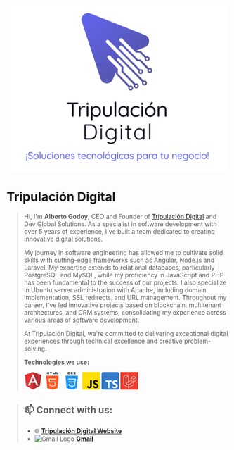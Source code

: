 <img width="750" src="./images/logo.png" align="center" alt="Dev Global Solutions" />

# Tripulación Digital

>Hi, I'm **Alberto Godoy**, CEO and Founder of [Tripulación Digital](https://tripulaciondigital.site) and Dev Global Solutions. As a specialist in software development with over 5 years of experience, I've built a team dedicated to creating innovative digital solutions.
>
>My journey in software engineering has allowed me to cultivate solid skills with cutting-edge frameworks such as Angular, Node.js and Laravel. My expertise extends to relational databases, particularly PostgreSQL and MySQL, while my proficiency in JavaScript and PHP has been fundamental to the success of our projects. I also specialize in Ubuntu server administration with Apache, including domain implementation, SSL redirects, and URL management. Throughout my career, I've led innovative projects based on blockchain, multitenant architectures, and CRM systems, consolidating my experience across various areas of software development.
>
>At Tripulación Digital, we're committed to delivering exceptional digital experiences through technical excellence and creative problem-solving.
>
>**Technologies we use:**
>
><code><img height="40" src="./images/icon-1-angular.png" alt="Angular" /></code>
<code><img height="40" src="./images/icon-2-html5-2.png" alt="Html" /></code>
<code><img height="40" src="./images/icon-3-css.png" alt="Css" /></code>
<code><img height="40" src="./images/icon-4-javascript.png" alt="JavaScript" /></code>
<code><img height="40" src="./images/icon-8-typescript-2.png" alt="TypeScript" /></code>
<code><img height="40" src="./images/laravel.jpeg" alt="Laravel" /></code>

>## 📫 Connect with us:
>
>   - 🌐 **[Tripulación Digital Website](https://tripulacion.digital)**
>   - <img src="https://upload.wikimedia.org/wikipedia/commons/thumb/7/7e/Gmail_icon_%282020%29.svg/1024px-Gmail_icon_%282020%29.svg.png" alt="Gmail Logo" width="15"/> **[Gmail](https://mail.google.com/mail/u/0/?tab=rm&ogbl#inbox?compose=CllgCJTMXPWxHXqTpZxNtXwdpsnCKDhzCxBXdRzfNlzSmhQksTbwSJgLkNZLJKBptKpDkTvkvjV)**

